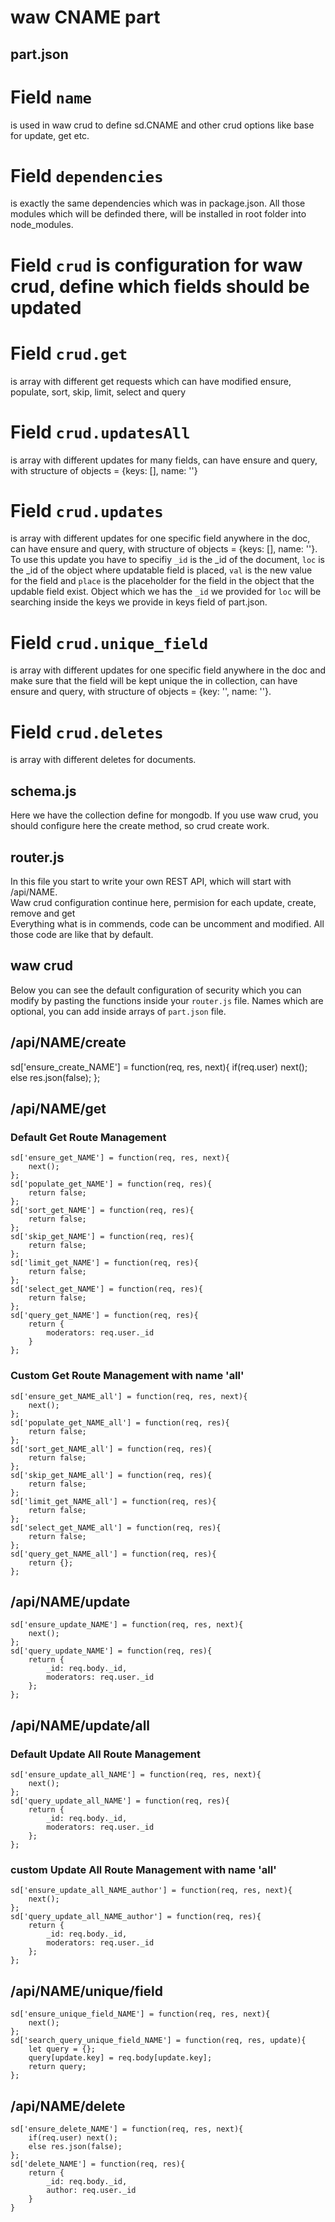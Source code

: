 # waw CNAME part

## part.json
# Field `name`
is used in waw crud to define sd.CNAME and other crud options like base for update, get etc.<br>
# Field `dependencies`
is exactly the same dependencies which was in package.json. All those modules which will be definded there, will be installed in root folder into node_modules.<br>
# Field `crud` is configuration for waw crud, define which fields should be updated
# Field `crud.get`
is array with different get requests which can have modified ensure, populate, sort, skip, limit, select and query
# Field `crud.updatesAll`
is array with different updates for many fields, can have ensure and query, with structure of objects = {keys: [], name: ''}
# Field `crud.updates`
is array with different updates for one specific field anywhere in the doc, can have ensure and query, with structure of objects = {keys: [], name: ''}. To use this update you have to specifiy `_id` is the _id of the document, `loc` is the _id of the object where updatable field is placed, `val` is the new value for the field and `place` is the placeholder for the field in the object that the updable field exist. Object which we has the `_id` we provided for `loc` will be searching inside the keys we provide in keys field of part.json.
# Field `crud.unique_field`
is array with different updates for one specific field anywhere in the doc and make sure that the field will be kept unique the in collection, can have ensure and query, with structure of objects = {key: '', name: ''}.
# Field `crud.deletes`
is array with different deletes for documents.

## schema.js
Here we have the collection define for mongodb. If you use waw crud, you should configure here the create method, so crud create work.

## router.js
In this file you start to write your own REST API, which will start with /api/NAME.<br>
Waw crud configuration continue here, permision for each update, create, remove and get<br>
Everything what is in commends, code can be uncomment and modified. All those code are like that by default.

## waw crud
Below you can see the default configuration of security which you can modify by pasting the functions inside your `router.js` file. Names which are optional, you can add inside arrays of `part.json` file.

## /api/NAME/create
sd['ensure_create_NAME'] = function(req, res, next){
	if(req.user) next();
	else res.json(false);
};

## /api/NAME/get
### Default Get Route Management
```
sd['ensure_get_NAME'] = function(req, res, next){
	next();
};
sd['populate_get_NAME'] = function(req, res){
	return false;
};
sd['sort_get_NAME'] = function(req, res){
	return false;
};
sd['skip_get_NAME'] = function(req, res){
	return false;
};
sd['limit_get_NAME'] = function(req, res){
	return false;
};
sd['select_get_NAME'] = function(req, res){
	return false;
};
sd['query_get_NAME'] = function(req, res){
	return {
		moderators: req.user._id
	}
};
```
### Custom Get Route Management with name 'all'
```
sd['ensure_get_NAME_all'] = function(req, res, next){
	next();
};
sd['populate_get_NAME_all'] = function(req, res){
	return false;
};
sd['sort_get_NAME_all'] = function(req, res){
	return false;
};
sd['skip_get_NAME_all'] = function(req, res){
	return false;
};
sd['limit_get_NAME_all'] = function(req, res){
	return false;
};
sd['select_get_NAME_all'] = function(req, res){
	return false;
};
sd['query_get_NAME_all'] = function(req, res){
	return {};
};
```
## /api/NAME/update
```
sd['ensure_update_NAME'] = function(req, res, next){
	next();
};
sd['query_update_NAME'] = function(req, res){
	return {
		_id: req.body._id,
		moderators: req.user._id
	};
};
```
## /api/NAME/update/all
### Default Update All Route Management
```
sd['ensure_update_all_NAME'] = function(req, res, next){
	next();
};
sd['query_update_all_NAME'] = function(req, res){
	return {
		_id: req.body._id,
		moderators: req.user._id
	};
};
```
### custom Update All Route Management with name 'all'
```
sd['ensure_update_all_NAME_author'] = function(req, res, next){
	next();
};
sd['query_update_all_NAME_author'] = function(req, res){
	return {
		_id: req.body._id,
		moderators: req.user._id
	};
};
```
## /api/NAME/unique/field
```
sd['ensure_unique_field_NAME'] = function(req, res, next){
	next();
};
sd['search_query_unique_field_NAME'] = function(req, res, update){
	let query = {};
	query[update.key] = req.body[update.key];
	return query;
};
```
## /api/NAME/delete
```
sd['ensure_delete_NAME'] = function(req, res, next){
	if(req.user) next();
	else res.json(false);
};
sd['delete_NAME'] = function(req, res){
	return {
		_id: req.body._id,
		author: req.user._id
	}
}
```

